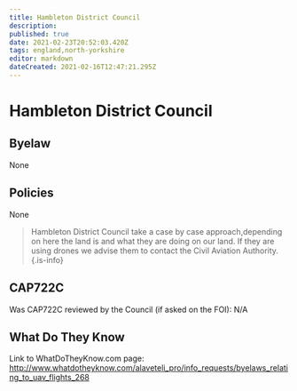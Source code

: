 ```yaml
---
title: Hambleton District Council
description: 
published: true
date: 2021-02-23T20:52:03.420Z
tags: england,north-yorkshire
editor: markdown
dateCreated: 2021-02-16T12:47:21.295Z
---
```


# Hambleton District Council

## Byelaw
None

## Policies
None

> Hambleton District Council take a case by case approach,depending on here the land is and what they are doing on our land.  If they are using drones we advise them to contact the Civil Aviation Authority.
{.is-info}


## CAP722C

Was CAP722C reviewed by the Council (if asked on the FOI): N/A

## What Do They Know

Link to WhatDoTheyKnow.com page:
http://www.whatdotheyknow.com/alaveteli_pro/info_requests/byelaws_relating_to_uav_flights_268

